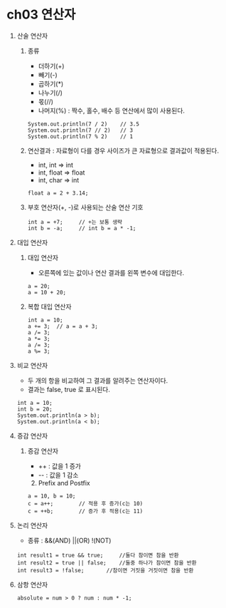 # ch03 연산자

01. 산술 연산자
	1. 종류
		- 더하기(+)
		- 빼기(-)
		- 곱하기(*)
		- 나누기(/)
		- 몫(//)
		- 나머지(%) : 짝수, 홀수, 배수 등 연산에서 많이 사용된다.
		```
		System.out.println(7 / 2)    // 3.5
		System.out.println(7 // 2)   // 3
		System.out.println(7 % 2)    // 1
		```
	3. 연산결과 : 자료형이 다를 경우 사이즈가 큰 자료형으로 결과값이 적용된다.
		- int, int => int
		- int, float => float
		- int, char => int
		```
		float a = 2 + 3.14;
		```
	
	2. 부호 연산자(+, -)로 사용되는 산술 연산 기호
		```
		int a = +7;		// +는 보통 생략
		int b = -a;		// int b = a * -1;
		```
	
02. 대입 연산자
	1. 대입 연산자
		- 오른쪽에 있는 값이나 연산 결과를 왼쪽 변수에 대입한다.
		```
		a = 20;
		a = 10 + 20;
		```
	
	2. 복합 대입 연산자
		```
		int a = 10;
		a += 3;  // a = a + 3;
		a /= 3;
		a *= 3;
		a /= 3;
		a %= 3;
		```
03. 비교 연산자
	- 두 개의 항을 비교하여 그 결과를 알려주는 연산자이다.
	- 결과는 false, true 로 표시된다.

	```
	int a = 10;
	int b = 20;
	System.out.println(a > b);
	System.out.println(a < b);
	```

04. 증감 연산자
	1. 증감 연산자
		- ++ : 값을 1 증가
		- -- : 값을 1 감소

		2. Prefix and Postfix
		```
		a = 10, b = 10;
		c = a++;		// 적용 후 증가(c는 10)
		c = ++b;		// 증가 후 적용(c는 11)
		```
		
05. 논리 연산자
	- 종류 : &&(AND) ||(OR) !(NOT)
	```
	int result1 = true && true; 	//둘다 참이면 참을 반환
	int result2 = true || false; 	//둘중 하나가 참이면 참을 반환
	int result3 = !false; 		//참이면 거짓을 거짓이면 참을 반환
	```
06. 삼항 연산자
	```
	absolute = num > 0 ? num : num * -1;
	```
	
	
	
